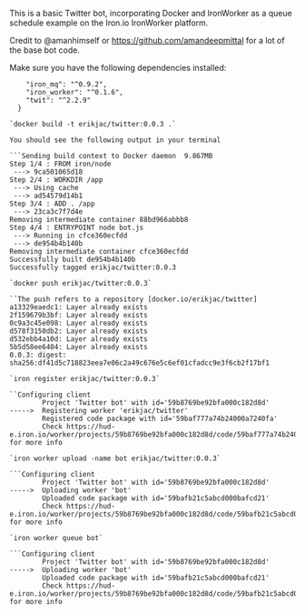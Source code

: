 This is a basic Twitter bot, incorporating Docker and IronWorker as a queue schedule example on the Iron.io IronWorker platform.

Credit to @amanhimself or  https://github.com/amandeepmittal for a lot of the base bot code.

Make sure you have the following dependencies installed:

```"dependencies": {
    "iron_mq": "^0.9.2",
    "iron_worker": "^0.1.6",
    "twit": "^2.2.9"
  }

`docker build -t erikjac/twitter:0.0.3 .`

You should see the following output in your terminal

```Sending build context to Docker daemon  9.867MB
Step 1/4 : FROM iron/node
 ---> 9ca501065d18
Step 2/4 : WORKDIR /app
 ---> Using cache
 ---> ad54579d14b1
Step 3/4 : ADD . /app
 ---> 23ca3c7f7d4e
Removing intermediate container 88bd966abbb8
Step 4/4 : ENTRYPOINT node bot.js
 ---> Running in cfce360ecfdd
 ---> de954b4b140b
Removing intermediate container cfce360ecfdd
Successfully built de954b4b140b
Successfully tagged erikjac/twitter:0.0.3

`docker push erikjac/twitter:0.0.3`

``The push refers to a repository [docker.io/erikjac/twitter]
a13329eaedc1: Layer already exists
2f159679b3bf: Layer already exists
0c9a3c45e098: Layer already exists
d578f3150db2: Layer already exists
d532ebb4a10d: Layer already exists
5b5d58ee6404: Layer already exists
0.0.3: digest: sha256:df41d5c718823eea7e06c2a49c676e5c6ef01cfadcc9e3f6cb2f17bf1

`iron register erikjac/twitter:0.0.3`

``Configuring client
        Project 'Twitter bot' with id='59b8769be92bfa000c182d8d'
----->  Registering worker 'erikjac/twitter'
        Registered code package with id='59baf777a74b24000a7240fa'
        Check https://hud-e.iron.io/worker/projects/59b8769be92bfa000c182d8d/code/59baf777a74b24000a7240fa for more info

`iron worker upload -name bot erikjac/twitter:0.0.3`

```Configuring client
        Project 'Twitter bot' with id='59b8769be92bfa000c182d8d'
----->  Uploading worker 'bot'
        Uploaded code package with id='59bafb21c5abcd000bafcd21'
        Check https://hud-e.iron.io/worker/projects/59b8769be92bfa000c182d8d/code/59bafb21c5abcd000bafcd21 for more info

`iron worker queue bot`

```Configuring client
        Project 'Twitter bot' with id='59b8769be92bfa000c182d8d'
----->  Uploading worker 'bot'
        Uploaded code package with id='59bafb21c5abcd000bafcd21'
        Check https://hud-e.iron.io/worker/projects/59b8769be92bfa000c182d8d/code/59bafb21c5abcd000bafcd21 for more info